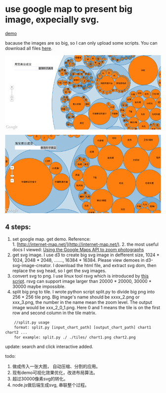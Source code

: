 use google map to present big image, expecially svg.
=================

[demo](http://datavlab.org/tmp/googleMapZoom)

bacause the images are so big, so I can only upload some scripts. You can download all files [here](https://docs.google.com/open?id=0B6Wtwb29rmDmMWF6NGFqM2x3T1k).

![image1](https://raw.githubusercontent.com/jdk137/large-svg-GoogleMap-Zoom/master/image1.png)

![image2](https://raw.githubusercontent.com/jdk137/large-svg-GoogleMap-Zoom/master/image2.png)

4 steps:
-----

  1. set google map. get demo.
    Reference:  
    1. [http://internet-map.net/](http://internet-map.net/).
    2. the most useful docs I viewed: [Using the Google Maps API to zoom photographs](http://forevermore.net/articles/photo-zoom/)
  2. get svg image. I use d3 to create big svg image in defferent size, 1024 * 1024, 2048 * 2048, ......., 16384 * 16384. Please view demoes in d3-svg-image-creator. I download the html file, and extract svg dom, then replace the svg head, so I get the svg images. 
  3. convert svg to png. I use linux tool rsvg which is introduced by [this script](http://grittyscripts.blogspot.com/2008/07/svg-to-png-i-wrote-this-little-helper.html). rsvg can support image larger than 20000 * 20000,  30000 * 30000 maybe impossible.
  4. split big png to tile. I wrote python script split.py to divide big png into 256 * 256 tile png. Big image's name should be xxxx_2.png or xxx_3.png, the number in the name mean the zoom level. The output image would be xxx_2_0_1.png. Here 0  and 1 means the tile is on the first row and second column  in the tile matrix. 

```
    //split.py usage
    format: split.py [input_chart_path] [output_chart_path] chart1 chart2 ...
    for example: split.py ./ ./tiles/ chart1.png chart2.png
```


update: search and click interactive added.

todo: 
  1. 做成传入一张大图， 自动压缩、分割的应用。
  2. 现有demo可视化效果优化，改进布局算法。
  3. 超过30000像素svg的转化。
  4. node.js做后端生成svg, 串联整个过程。

